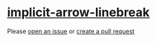 [implicit-arrow-linebreak](https://eslint.org/docs/rules/implicit-arrow-linebreak)
==================================================================================
Please [open an issue](https://github.com/rasenplanscher/eslint-config-rasenplanscher/issues/new)
or [create a pull request](https://github.com/rasenplanscher/eslint-config-rasenplanscher/edit/main/src/rules-configurations/eslint/implicit-arrow-linebreak.md)